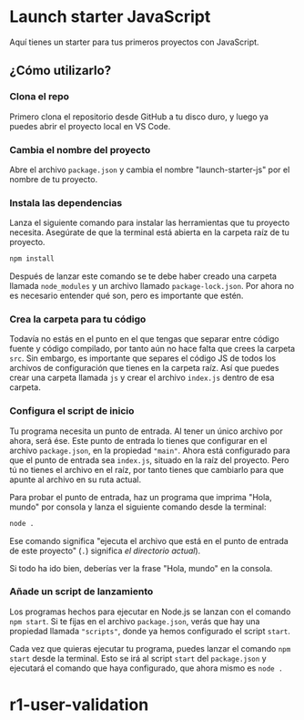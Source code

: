 # Launch starter JavaScript

Aquí tienes un starter para tus primeros proyectos con JavaScript.

## ¿Cómo utilizarlo?

### Clona el repo

Primero clona el repositorio desde GitHub a tu disco duro, y luego ya puedes abrir el proyecto local en VS Code.

### Cambia el nombre del proyecto

Abre el archivo `package.json` y cambia el nombre "launch-starter-js" por el nombre de tu proyecto.

### Instala las dependencias

Lanza el siguiente comando para instalar las herramientas que tu proyecto necesita. Asegúrate de que la terminal está abierta en la carpeta raíz de tu proyecto.

```bash
npm install
```

Después de lanzar este comando se te debe haber creado una carpeta llamada `node_modules` y un archivo llamado `package-lock.json`. Por ahora no es necesario entender qué son, pero es importante que estén.

### Crea la carpeta para tu código

Todavía no estás en el punto en el que tengas que separar entre código fuente y código compilado, por tanto aún no hace falta que crees la carpeta `src`. Sin embargo, es importante que separes el código JS de todos los archivos de configuración que tienes en la carpeta raíz. Así que puedes crear una carpeta llamada `js` y crear el archivo `index.js` dentro de esa carpeta.

### Configura el script de inicio

Tu programa necesita un punto de entrada. Al tener un único archivo por ahora, será ése. Este punto de entrada lo tienes que configurar en el archivo `package.json`, en la propiedad `"main"`. Ahora está configurado para que el punto de entrada sea `index.js`, situado en la raíz del proyecto. Pero tú no tienes el archivo en el raíz, por tanto tienes que cambiarlo para que apunte al archivo en su ruta actual.

Para probar el punto de entrada, haz un programa que imprima "Hola, mundo" por consola y lanza el siguiente comando desde la terminal:

```bash
node .
```

Ese comando significa "ejecuta el archivo que está en el punto de entrada de este proyecto" (`.`) significa _el directorio actual_).

Si todo ha ido bien, deberías ver la frase "Hola, mundo" en la consola.

### Añade un script de lanzamiento

Los programas hechos para ejecutar en Node.js se lanzan con el comando `npm start`. Si te fijas en el archivo `package.json`, verás que hay una propiedad llamada `"scripts"`, donde ya hemos configurado el script `start`.

Cada vez que quieras ejecutar tu programa, puedes lanzar el comando `npm start` desde la terminal. Esto se irá al script `start` del `package.json` y ejecutará el comando que haya configurado, que ahora mismo es `node .`
# r1-user-validation
